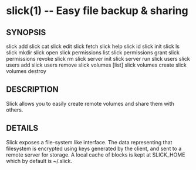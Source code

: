 slick(1) -- Easy file backup & sharing
======================================

## SYNOPSIS

  slick add <target>
  slick cat <target>
  slick edit <target>
  slick fetch <src> <dest>
  slick help <cmd>
  slick id
  slick init
  slick ls <target>
  slick mkdir <target>
  slick open <target>
  slick permissions list <volume>
  slick permissions grant <volume> <user>
  slick permissions revoke <volume> <user>
  slick rm <target>
  slick server init
  slick server run
  slick users
  slick users add
  slick users remove
  slick volumes [list]
  slick volumes create
  slick volumes destroy

## DESCRIPTION

Slick allows you to easily create remote volumes and share them with others.

## DETAILS

Slick exposes a file-system like interface. The data representing that filesystem is encrypted
using keys generated by the client, and sent to a remote server for storage. A local cache of blocks
is kept at SLICK_HOME which by default is ~/.slick.